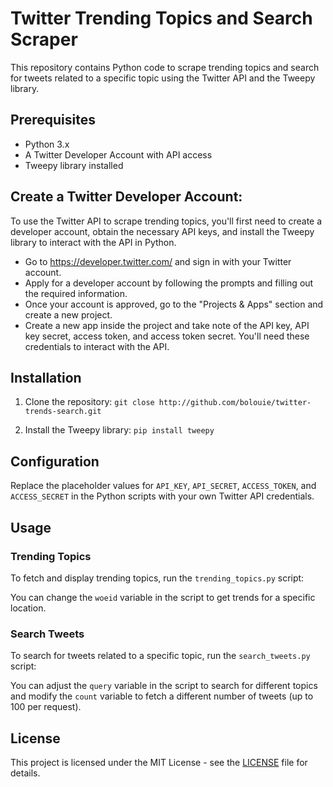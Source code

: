 # Twitter Trending Topics and Search Scraper

This repository contains Python code to scrape trending topics and search for tweets related to a specific topic using the Twitter API and the Tweepy library.

## Prerequisites

- Python 3.x
- A Twitter Developer Account with API access
- Tweepy library installed

## Create a Twitter Developer Account: 
To use the Twitter API to scrape trending topics, you'll first need to create a developer account, 
obtain the necessary API keys, and install the Tweepy library to interact with the API in Python. 
- Go to https://developer.twitter.com/ and sign in with your Twitter account.
- Apply for a developer account by following the prompts and filling out the required information.
- Once your account is approved, go to the "Projects & Apps" section and create a new project.
- Create a new app inside the project and take note of the API key, API key secret, access token, and access token secret. You'll need these credentials to interact with the API.



## Installation

1. Clone the repository:
`git close http://github.com/bolouie/twitter-trends-search.git`


2. Install the Tweepy library:
`pip install tweepy`


## Configuration

Replace the placeholder values for `API_KEY`, `API_SECRET`, `ACCESS_TOKEN`, and `ACCESS_SECRET` in the Python scripts with your own Twitter API credentials.

## Usage

### Trending Topics

To fetch and display trending topics, run the `trending_topics.py` script:

You can change the `woeid` variable in the script to get trends for a specific location.

### Search Tweets

To search for tweets related to a specific topic, run the `search_tweets.py` script:

You can adjust the `query` variable in the script to search for different topics and modify the `count` variable to fetch a different number of tweets (up to 100 per request).

## License

This project is licensed under the MIT License - see the [LICENSE](LICENSE) file for details.




